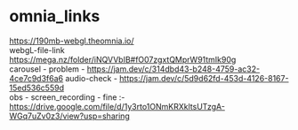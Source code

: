 # omnia_links
https://190mb-webgl.theomnia.io/ <br>
webgL-file-link
https://mega.nz/folder/iNQVVbIB#fO07zgxtQMprW91tmIk90g <br>
carousel - problem - https://jam.dev/c/314dbd43-b248-4759-ac32-4ce7c9d3f6a6
audio-check - https://jam.dev/c/5d9d62fd-453d-4126-8167-15ed536c559d 
<br>
obs - screen_recording - fine :- https://drive.google.com/file/d/1y3rto1ONmKRXkltsUTzgA-WGq7uZv0z3/view?usp=sharing
